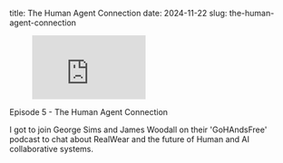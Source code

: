 title: The Human Agent Connection
date: 2024-11-22
slug: the-human-agent-connection

<figure class="kg-card kg-embed-card"><iframe width="200" height="113" src="https://www.youtube.com/embed/LGOBPPi5_gw?list=PLKN6Sz7yuHvWP1_rzakBox88rdhJGJTfd" frameborder="0" allow="accelerometer; autoplay; clipboard-write; encrypted-media; gyroscope; picture-in-picture; web-share" referrerpolicy="strict-origin-when-cross-origin" allowfullscreen></iframe></figure><p>Episode 5 - The Human Agent Connection<br></p><p>I got to join George Sims and James Woodall on their 'GoHAndsFree' podcast to chat about RealWear and the future of Human and AI collaborative systems.<br></p>
